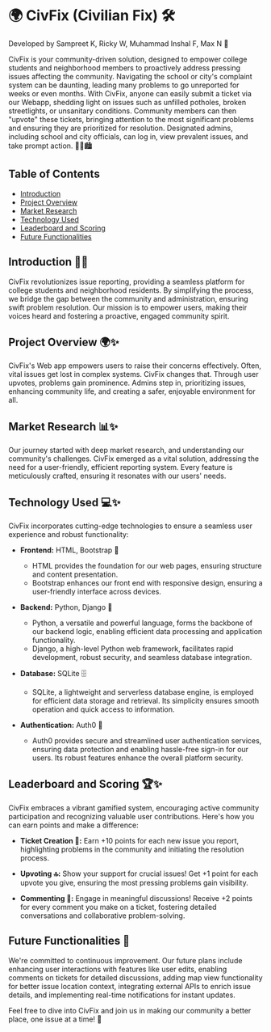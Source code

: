 # 🌍 CivFix (Civilian Fix) 🛠️

Developed by Sampreet K, Ricky W, Muhammad Inshal F, Max N 🚀

CivFix is your community-driven solution, designed to empower college students and neighborhood members to proactively address pressing issues affecting the community. Navigating the school or city's complaint system can be daunting, leading many problems to go unreported for weeks or even months. With CivFix, anyone can easily submit a ticket via our Webapp, shedding light on issues such as unfilled potholes, broken streetlights, or unsanitary conditions. Community members can then "upvote" these tickets, bringing attention to the most significant problems and ensuring they are prioritized for resolution. Designated admins, including school and city officials, can log in, view prevalent issues, and take prompt action. 💪🌟🏙️

## Table of Contents
- [Introduction](#introduction)
- [Project Overview](#project-overview)
- [Market Research](#market-research)
- [Technology Used](#technology-used)
- [Leaderboard and Scoring](#leaderboard-and-scoring)
- [Future Functionalities](#future-functionalities)

## Introduction 🚀✨
CivFix revolutionizes issue reporting, providing a seamless platform for college students and neighborhood residents. By simplifying the process, we bridge the gap between the community and administration, ensuring swift problem resolution. Our mission is to empower users, making their voices heard and fostering a proactive, engaged community spirit.

## Project Overview 🌍✨
CivFix's Web app empowers users to raise their concerns effectively. Often, vital issues get lost in complex systems. CivFix changes that. Through user upvotes, problems gain prominence. Admins step in, prioritizing issues, enhancing community life, and creating a safer, enjoyable environment for all.

## Market Research 📊✨
Our journey started with deep market research, and understanding our community's challenges. CivFix emerged as a vital solution, addressing the need for a user-friendly, efficient reporting system. Every feature is meticulously crafted, ensuring it resonates with our users' needs.

## Technology Used 💻✨

CivFix incorporates cutting-edge technologies to ensure a seamless user experience and robust functionality:

- **Frontend:** HTML, Bootstrap 🎨
  - HTML provides the foundation for our web pages, ensuring structure and content presentation.
  - Bootstrap enhances our front end with responsive design, ensuring a user-friendly interface across devices.

- **Backend:** Python, Django 🐍
  - Python, a versatile and powerful language, forms the backbone of our backend logic, enabling efficient data processing and application functionality.
  - Django, a high-level Python web framework, facilitates rapid development, robust security, and seamless database integration.

- **Database:** SQLite 🗄️
  - SQLite, a lightweight and serverless database engine, is employed for efficient data storage and retrieval. Its simplicity ensures smooth operation and quick access to information.

- **Authentication:** Auth0 🔐
  - Auth0 provides secure and streamlined user authentication services, ensuring data protection and enabling hassle-free sign-in for our users. Its robust features enhance the overall platform security.

## Leaderboard and Scoring 🏆✨

CivFix embraces a vibrant gamified system, encouraging active community participation and recognizing valuable user contributions. Here's how you can earn points and make a difference:

- **Ticket Creation 🎫:** Earn +10 points for each new issue you report, highlighting problems in the community and initiating the resolution process.

- **Upvoting 🔝:** Show your support for crucial issues! Get +1 point for each upvote you give, ensuring the most pressing problems gain visibility.

- **Commenting 💬:** Engage in meaningful discussions! Receive +2 points for every comment you make on a ticket, fostering detailed conversations and collaborative problem-solving.

## Future Functionalities 🚀
We're committed to continuous improvement. Our future plans include enhancing user interactions with features like user edits, enabling comments on tickets for detailed discussions, adding map view functionality for better issue location context, integrating external APIs to enrich issue details, and implementing real-time notifications for instant updates.

Feel free to dive into CivFix and join us in making our community a better place, one issue at a time! 🌟
